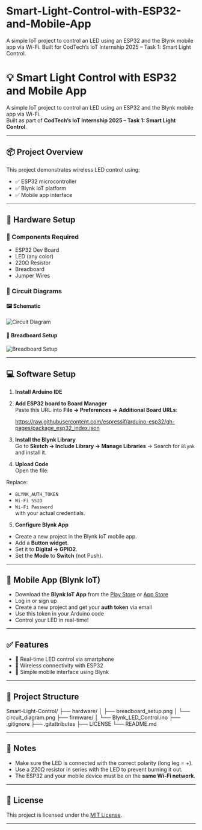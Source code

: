 # Smart-Light-Control-with-ESP32-and-Mobile-App
A simple IoT project to control an LED using an ESP32 and the Blynk mobile app via Wi-Fi. Built for CodTech’s IoT Internship 2025 – Task 1: Smart Light Control.
# 💡 Smart Light Control with ESP32 and Mobile App

A simple IoT project to control an LED using an ESP32 and the Blynk mobile app via Wi-Fi.  
Built as part of **CodTech’s IoT Internship 2025 – Task 1: Smart Light Control**.

---

## 📦 Project Overview

This project demonstrates wireless LED control using:
- ✅ ESP32 microcontroller  
- ✅ Blynk IoT platform  
- ✅ Mobile app interface  

---

## 🔧 Hardware Setup

### 🧩 Components Required
- ESP32 Dev Board  
- LED (any color)  
- 220Ω Resistor  
- Breadboard  
- Jumper Wires  

### 🔌 Circuit Diagrams

#### 🖼️ Schematic
![Circuit Diagram](hardware/circuit_diagram.png)

#### 🔋 Breadboard Setup
![Breadboard Setup](hardware/breadboard_setup.png)

---

## 💻 Software Setup

1. **Install Arduino IDE**

2. **Add ESP32 board to Board Manager**  
   Paste this URL into **File → Preferences → Additional Board URLs**:
   
   https://raw.githubusercontent.com/espressif/arduino-esp32/gh-pages/package_esp32_index.json

   
3. **Install the Blynk Library**  
Go to **Sketch → Include Library → Manage Libraries** → Search for `Blynk` and install it.

4. **Upload Code**  
Open the file:  

Replace:
- `BLYNK_AUTH_TOKEN`
- `Wi-Fi SSID`
- `Wi-Fi Password`  
with your actual credentials.

5. **Configure Blynk App**
- Create a new project in the Blynk IoT mobile app.
- Add a **Button widget**.
- Set it to **Digital → GPIO2**.
- Set the **Mode** to **Switch** (not Push).

---

## 📱 Mobile App (Blynk IoT)

- Download the **Blynk IoT App** from the [Play Store](https://play.google.com/store/apps/details?id=cloud.blynk) or [App Store](https://apps.apple.com/us/app/blynk-iot/id1551043569)
- Log in or sign up
- Create a new project and get your **auth token** via email
- Use this token in your Arduino code
- Control your LED in real-time!

---

## ✅ Features

- 🔄 Real-time LED control via smartphone  
- 📶 Wireless connectivity with ESP32  
- 📲 Simple mobile interface using Blynk  

---

## 📁 Project Structure

Smart-Light-Control/
├── hardware/
│ ├── breadboard_setup.png
│ └── circuit_diagram.png
├── firmware/
│ └── Blynk_LED_Control.ino
├── .gitignore
├── .gitattributes
├── LICENSE
└── README.md


---

## 📌 Notes

- Make sure the LED is connected with the correct polarity (long leg = +).
- Use a 220Ω resistor in series with the LED to prevent burning it out.
- The ESP32 and your mobile device must be on the **same Wi-Fi network**.

---

## 📜 License

This project is licensed under the [MIT License](LICENSE).

---

